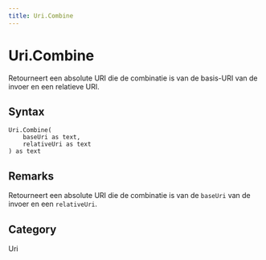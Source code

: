 ```yaml
---
title: Uri.Combine
---
```


# Uri.Combine


Retourneert een absolute URI die de combinatie is van de basis-URI van de invoer en een relatieve URI.


## Syntax

```powerquery
Uri.Combine(
    baseUri as text,
    relativeUri as text
) as text
```


## Remarks

Retourneert een absolute URI die de combinatie is van de <code>baseUri</code> van de invoer en een <code>relativeUri</code>.



## Category
Uri
